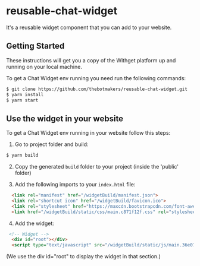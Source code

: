 # reusable-chat-widget

It's a reusable widget component that you can add to your website.

## Getting Started

These instructions will get you a copy of the Withget platform up and running on your local machine.

To get a Chat Widget env running you need run the following commands:

```bash
$ git clone https://github.com/thebotmakers/reusable-chat-widget.git
$ yarn install
$ yarn start
```

## Use the widget in your website

To get a Chat Widget env running in your website follow this steps:

1. Go to project folder and build:

```bash
$ yarn build
```

2. Copy the generated `build` folder to your project (inside the 'public' folder)

3. Add the following imports to your `index.html` file:

```html
  <link rel="manifest" href="/widgetBuild/manifest.json">
  <link rel="shortcut icon" href="/widgetBuild/favicon.ico">
  <link rel="stylesheet" href="https://maxcdn.bootstrapcdn.com/font-awesome/4.7.0/css/font-awesome.min.css">
  <link href="/widgetBuild/static/css/main.c871f12f.css" rel="stylesheet">

```

4. Add the widget:

```html
 <!-- Widget -->
  <div id="root"></div>
  <script type="text/javascript" src="/widgetBuild/static/js/main.36e072de.js"></script>
```

(We use the div id="root" to display the widget in that section.)